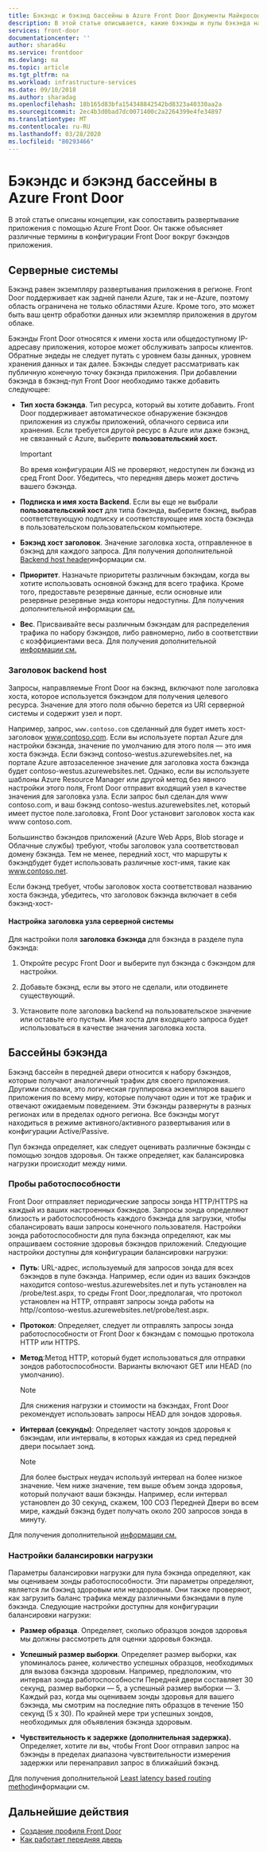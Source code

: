 ```yaml
---
title: Бэкэндс и бэкэнд бассейны в Azure Front Door Документы Майкрософт
description: В этой статье описывается, какие бэкэнды и пулы бэкэнда находятся в конфигурации Front Door.
services: front-door
documentationcenter: ''
author: sharad4u
ms.service: frontdoor
ms.devlang: na
ms.topic: article
ms.tgt_pltfrm: na
ms.workload: infrastructure-services
ms.date: 09/10/2018
ms.author: sharadag
ms.openlocfilehash: 18b165d83bfa154348842542bd8323a40330aa2a
ms.sourcegitcommit: 2ec4b3d0bad7dc0071400c2a2264399e4fe34897
ms.translationtype: MT
ms.contentlocale: ru-RU
ms.lasthandoff: 03/28/2020
ms.locfileid: "80293466"
---
```

# <a name="backends-and-backend-pools-in-azure-front-door"></a>Бэкэндс и бэкэнд бассейны в Azure Front Door
В этой статье описаны концепции, как сопоставить развертывание приложения с помощью Azure Front Door. Он также объясняет различные термины в конфигурации Front Door вокруг бэкэндов приложения.

## <a name="backends"></a>Серверные системы
Бэкэнд равен экземпляру развертывания приложения в регионе. Front Door поддерживает как задней панели Azure, так и не-Azure, поэтому область ограничена не только областями Azure. Кроме того, это может быть ваш центр обработки данных или экземпляр приложения в другом облаке.

Бэкэнды Front Door относятся к имени хоста или общедоступному IP-адресаву приложения, которое может обслуживать запросы клиентов. Обратные эндеды не следует путать с уровнем базы данных, уровнем хранения данных и так далее. Бэкэнды следует рассматривать как публичную конечную точку бэкэнда приложения. При добавлении бэкэнда в бэкэнд-пул Front Door необходимо также добавить следующее:

- **Тип хоста бэкэнда**. Тип ресурса, который вы хотите добавить. Front Door поддерживает автоматическое обнаружение бэкэндов приложения из службы приложений, облачного сервиса или хранения. Если требуется другой ресурс в Azure или даже бэкэнд, не связанный с Azure, выберите **пользовательский хост.**

    >[!IMPORTANT]
    >Во время конфигурации AIS не проверяют, недоступен ли бэкэнд из сред Front Door. Убедитесь, что передняя дверь может достичь вашего бэкэнда.

- **Подписка и имя хоста Backend**. Если вы еще не выбрали **пользовательский хост** для типа бэкэнда, выберите бэкэнд, выбрав соответствующую подписку и соответствующее имя хоста бэкэнда в пользовательском пользовательском компьютере.

- **Бэкэнд хост заголовок**. Значение заголовка хоста, отправленное в бэкэнд для каждого запроса. Для получения дополнительной [Backend host header](#hostheader)информации см.

- **Приоритет**. Назначьте приоритеты различным бэкэндам, когда вы хотите использовать основной бэкэнд для всего трафика. Кроме того, предоставьте резервные данные, если основные или резервные резервные энда конторы недоступны. Для получения дополнительной информации [см.](front-door-routing-methods.md#priority)

- **Вес**. Присваивайте весы различным бэкэндам для распределения трафика по набору бэкэндов, либо равномерно, либо в соответствии с коэффициентами веса. Для получения дополнительной [информации см.](front-door-routing-methods.md#weighted)

### <a name="backend-host-header"></a><a name = "hostheader"></a>Заголовок backend host

Запросы, направляемые Front Door на бэкэнд, включают поле заголовка хоста, которое используется бэкэндом для получения целевого ресурса. Значение для этого поля обычно берется из URI серверной системы и содержит узел и порт.

Например, запрос, `www.contoso.com` сделанный для будет иметь хост-заголовок www.contoso.com. Если вы используете портал Azure для настройки бэкэнда, значение по умолчанию для этого поля — это имя хоста бэкэнда. Если бэкэнд contoso-westus.azurewebsites.net, на портале Azure автозаселенное значение для заголовка хоста бэкэнда будет contoso-westus.azurewebsites.net. Однако, если вы используете шаблоны Azure Resource Manager или другой метод без явного настройки этого поля, Front Door отправит входящий узел в качестве значения для заголовка узла. Если запрос был сделан\.для www contoso.com, и ваш бэкэнд contoso-westus.azurewebsites.net, который имеет пустое поле\.заголовка, Front Door установит заголовок хоста как www contoso.com.

Большинство бэкэндов приложений (Azure Web Apps, Blob storage и Облачные службы) требуют, чтобы заголовок узла соответствовал домену бэкэнда. Тем не менее, передний хост, что маршруты к бэкэндбудет будет использовать различные хост-имя, такие как www.contoso.net.

Если бэкэнд требует, чтобы заголовок хоста соответствовал названию хоста бэкэнда, убедитесь, что заголовок бэкэнда включает в себя бэкэнд-хост-

#### <a name="configuring-the-backend-host-header-for-the-backend"></a>Настройка заголовка узла серверной системы

Для настройки поля **заголовка бэкэнда** для бэкэнда в разделе пула бэкэнда:

1. Откройте ресурс Front Door и выберите пул бэкэнда с бэкэндом для настройки.

2. Добавьте бэкэнд, если вы этого не сделали, или отодвинете существующий.

3. Установите поле заголовка backend на пользовательское значение или оставьте его пустым. Имя хоста для входящего запроса будет использоваться в качестве значения заголовка хоста.

## <a name="backend-pools"></a>Бассейны бэкэнда
Бэкэнд бассейн в передней двери относится к набору бэкэндов, которые получают аналогичный трафик для своего приложения. Другими словами, это логическая группировка экземпляров вашего приложения по всему миру, которые получают один и тот же трафик и отвечают ожидаемым поведением. Эти бэкэнды развернуты в разных регионах или в пределах одного региона. Все бэкэнды могут находиться в режиме активного/активного развертывания или в конфигурации Active/Passive.

Пул бэкэнда определяет, как следует оценивать различные бэкэнды с помощью зондов здоровья. Он также определяет, как балансировка нагрузки происходит между ними.

### <a name="health-probes"></a>Пробы работоспособности
Front Door отправляет периодические запросы зонда HTTP/HTTPS на каждый из ваших настроенных бэкэндов. Запросы зонда определяют близость и работоспособность каждого бэкэнда для загрузки, чтобы сбалансировать ваши запросы конечного пользователя. Настройки зонда работоспособности для пула бэкэнда определяют, как мы опрашиваем состояние здоровья бэкэндов приложений. Следующие настройки доступны для конфигурации балансировки нагрузки:

- **Путь**: URL-адрес, используемый для запросов зонда для всех бэкэндов в пуле бэкэнда. Например, если один из ваших бэкэндов находится contoso-westus.azurewebsites.net и путь установлен на /probe/test.aspx, то среды Front Door,\:предполагая, что протокол установлен на HTTP, отправят запросы зонда работы на http//contoso-westus.azurewebsites.net/probe/test.aspx.

- **Протокол**: Определяет, следует ли отправлять запросы зонда работоспособности от Front Door к бэкэндам с помощью протокола HTTP или HTTPS.

- **Метод**:Метод HTTP, который будет использоваться для отправки зондов работоспособности. Варианты включают GET или HEAD (по умолчанию).
    > [!NOTE]
    > Для снижения нагрузки и стоимости на бэкэндах, Front Door рекомендует использовать запросы HEAD для зондов здоровья.

- **Интервал (секунды)**: Определяет частоту зондов здоровья к бэкэндам, или интервалы, в которых каждая из сред передней двери посылает зонд.

    >[!NOTE]
    >Для более быстрых неудач используй интервал на более низкое значение. Чем ниже значение, тем выше объем зонда здоровья, который получают ваши бэкэнды. Например, если интервал установлен до 30 секунд, скажем, 100 СОЗ Передней Двери во всем мире, каждый бэкэнд будет получать около 200 запросов зонда в минуту.

Для получения дополнительной [информации см.](front-door-health-probes.md)

### <a name="load-balancing-settings"></a>Настройки балансировки нагрузки
Параметры балансировки нагрузки для пула бэкэнда определяют, как мы оцениваем зонды работоспособности. Эти параметры определяют, является ли бэкэнд здоровым или нездоровым. Они также проверяют, как загрузить баланс трафика между различными бэкэндами в пуле бэкэнда. Следующие настройки доступны для конфигурации балансировки нагрузки:

- **Размер образца**. Определяет, сколько образцов зондов здоровья мы должны рассмотреть для оценки здоровья бэкэнда.

- **Успешный размер выборки**. Определяет размер выборки, как упоминалось ранее, количество успешных образцов, необходимых для вызова бэкэнда здоровым. Например, предположим, что интервал зонда работоспособности Передней двери составляет 30 секунд, размер выборки — 5, а успешный размер выборки — 3. Каждый раз, когда мы оцениваем зонды здоровья для вашего бэкэнда, мы смотрим на последние пять образцов в течение 150 секунд (5 х 30). По крайней мере три успешных зондов, необходимых для объявления бэкэнда здоровым.

- **Чувствительность к задержке (дополнительная задержка).** Определяет, хотите ли вы, чтобы Front Door отправил запрос на бэкэнды в пределах диапазона чувствительности измерения задержки или перенаправил запрос в ближайший бэкэнд.

Для получения дополнительной [Least latency based routing method](front-door-routing-methods.md#latency)информации см.

## <a name="next-steps"></a>Дальнейшие действия

- [Создание профиля Front Door](quickstart-create-front-door.md)
- [Как работает передняя дверь](front-door-routing-architecture.md)